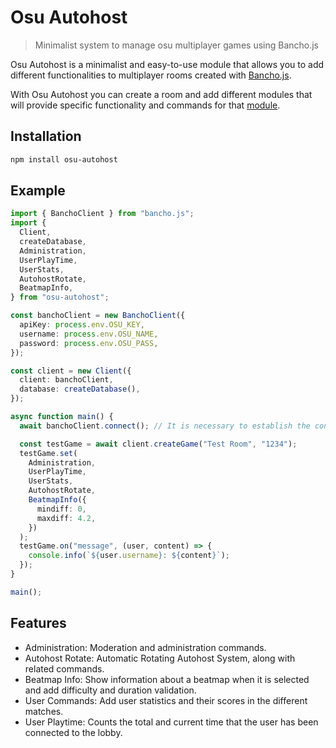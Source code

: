# Osu Autohost

> Minimalist system to manage osu multiplayer games using Bancho.js

Osu Autohost is a minimalist and easy-to-use module that allows you to add different functionalities to multiplayer rooms created with [Bancho.js](https://bancho.js.org/).

With Osu Autohost you can create a room and add different modules that will provide specific functionality and commands for that [module](#modules).

## Installation

```bash
npm install osu-autohost
```

## Example

```ts
import { BanchoClient } from "bancho.js";
import {
  Client,
  createDatabase,
  Administration,
  UserPlayTime,
  UserStats,
  AutohostRotate,
  BeatmapInfo,
} from "osu-autohost";

const banchoClient = new BanchoClient({
  apiKey: process.env.OSU_KEY,
  username: process.env.OSU_NAME,
  password: process.env.OSU_PASS,
});

const client = new Client({
  client: banchoClient,
  database: createDatabase(),
});

async function main() {
  await banchoClient.connect(); // It is necessary to establish the connection with osu.

  const testGame = await client.createGame("Test Room", "1234");
  testGame.set(
    Administration,
    UserPlayTime,
    UserStats,
    AutohostRotate,
    BeatmapInfo({
      mindiff: 0,
      maxdiff: 4.2,
    })
  );
  testGame.on("message", (user, content) => {
    console.info(`${user.username}: ${content}`);
  });
}

main();
```

## Features

- Administration: Moderation and administration commands.
- Autohost Rotate: Automatic Rotating Autohost System, along with related commands.
- Beatmap Info: Show information about a beatmap when it is selected and add difficulty and duration validation.
- User Commands: Add user statistics and their scores in the different matches.
- User Playtime: Counts the total and current time that the user has been connected to the lobby.
